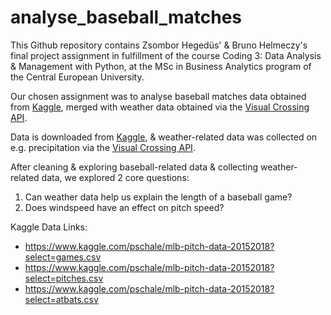 # analyse_baseball_matches

This Github repository contains Zsombor Hegedüs' & Bruno Helmeczy's final project assignment in fulfillment of the course Coding 3: Data Analysis & Management with Python, at the MSc in Business Analytics program of the Central European University. 

Our chosen assignment was to analyse baseball matches data obtained from [Kaggle](https://www.kaggle.com/pschale/mlb-pitch-data-20152018?select=games.csv&fbclid=IwAR3CxTEd_RQtheRGB_r1ipD03WS0l5pY9M-kLrVKyN_oJRpK3i9FSLCZmLE), merged with weather data obtained via the [Visual Crossing API](https://www.visualcrossing.com/weather-api).  

Data is downloaded from [Kaggle](https://www.kaggle.com/pschale/mlb-pitch-data-20152018?select=games.csv&fbclid=IwAR3CxTEd_RQtheRGB_r1ipD03WS0l5pY9M-kLrVKyN_oJRpK3i9FSLCZmLE), & weather-related data was collected on e.g. precipitation via the [Visual Crossing API](https://www.visualcrossing.com/weather-api).  

After cleaning & exploring baseball-related data & collecting weather-related data, we explored 2 core questions:  
1. Can weather data help us explain the length of a baseball game?
2. Does windspeed have an effect on pitch speed?


 Kaggle Data Links:
 - https://www.kaggle.com/pschale/mlb-pitch-data-20152018?select=games.csv
 - https://www.kaggle.com/pschale/mlb-pitch-data-20152018?select=pitches.csv
 - https://www.kaggle.com/pschale/mlb-pitch-data-20152018?select=atbats.csv
 
